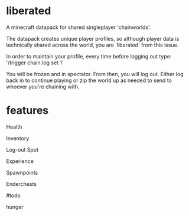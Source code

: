 # liberated
A minecraft datapack for shared singleplayer 'chainworlds'.

The datapack creates unique player profiles, so although player data is technically shared across the world, you are 'liberated' from this issue. 

In order to maintain your profile, every time before logging out type: '/trigger chain.log set 1'

You will be frozen and in spectator. From then, you will log out. Either log back in to continue playing or zip the world up as needed to send to whoever you're chaining with.

# features
Health

Inventory

Log-out Spot

Experience

Spawnpoints

Enderchests

#todo

hunger
